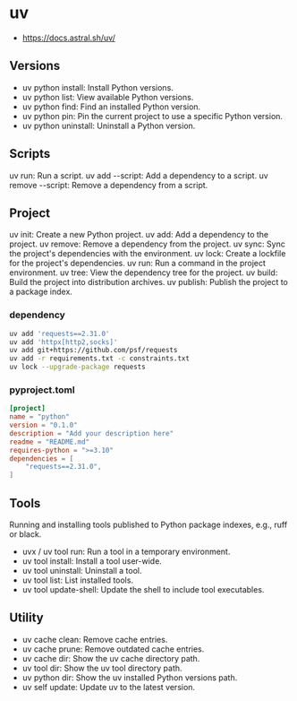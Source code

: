 # uv

- <https://docs.astral.sh/uv/>

## Versions

- uv python install: Install Python versions.
- uv python list: View available Python versions.
- uv python find: Find an installed Python version.
- uv python pin: Pin the current project to use a specific Python version.
- uv python uninstall: Uninstall a Python version.

## Scripts

uv run: Run a script.
uv add --script: Add a dependency to a script.
uv remove --script: Remove a dependency from a script.

## Project

uv init: Create a new Python project.
uv add: Add a dependency to the project.
uv remove: Remove a dependency from the project.
uv sync: Sync the project's dependencies with the environment.
uv lock: Create a lockfile for the project's dependencies.
uv run: Run a command in the project environment.
uv tree: View the dependency tree for the project.
uv build: Build the project into distribution archives.
uv publish: Publish the project to a package index.

### dependency

```bash
uv add 'requests==2.31.0'
uv add 'httpx[http2,socks]'
uv add git+https://github.com/psf/requests
uv add -r requirements.txt -c constraints.txt
uv lock --upgrade-package requests
```

### pyproject.toml

```toml
[project]
name = "python"
version = "0.1.0"
description = "Add your description here"
readme = "README.md"
requires-python = ">=3.10"
dependencies = [
    "requests==2.31.0",
]

```

## Tools

Running and installing tools published to Python package indexes, e.g., ruff or black.

- uvx / uv tool run: Run a tool in a temporary environment.
- uv tool install: Install a tool user-wide.
- uv tool uninstall: Uninstall a tool.
- uv tool list: List installed tools.
- uv tool update-shell: Update the shell to include tool executables.

## Utility

- uv cache clean: Remove cache entries.
- uv cache prune: Remove outdated cache entries.
- uv cache dir: Show the uv cache directory path.
- uv tool dir: Show the uv tool directory path.
- uv python dir: Show the uv installed Python versions path.
- uv self update: Update uv to the latest version.
